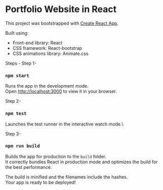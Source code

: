 # Portfolio Website in React

This project was bootstrapped with [Create React App](https://github.com/facebook/create-react-app).

Built using:

- Front-end library: React
- CSS framework: React-bootstrap
- CSS animations library: Animate.css
  
Steps -
Step 1-
### `npm start`

Runs the app in the development mode.\
Open [http://localhost:3000](http://localhost:3000) to view it in your browser.

Step 2-
### `npm test`
Launches the test runner in the interactive watch mode.\

Step 3-
### `npm run build`
Builds the app for production to the `build` folder.\
It correctly bundles React in production mode and optimizes the build for the best performance.

The build is minified and the filenames include the hashes.\
Your app is ready to be deployed!
